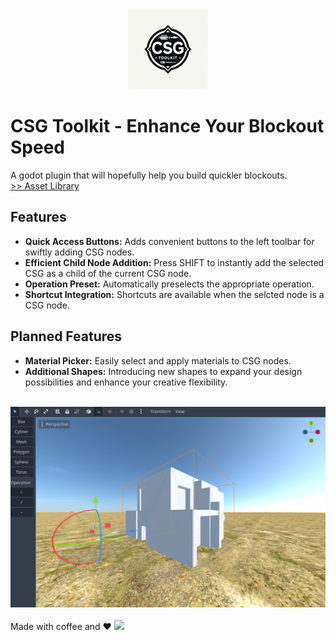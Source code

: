 <center>
<img src="res/icon.png" width="128" />
</center>

# CSG Toolkit - Enhance Your Blockout Speed
A godot plugin that will hopefully help you build quickler blockouts.
<br/><a href="https://godotengine.org/asset-library/asset/3057">>> Asset Library </a>
## Features
* <b>Quick Access Buttons:</b> Adds convenient buttons to the left toolbar for swiftly adding CSG nodes.
* <b>Efficient Child Node Addition:</b> Press SHIFT to instantly add the selected CSG as a child of the current CSG node.
* <b>Operation Preset:</b> Automatically preselects the appropriate operation.
* <b>Shortcut Integration:</b> Shortcuts are available when the selcted node is a CSG node.

## Planned Features
* <b>Material Picker:</b> Easily select and apply materials to CSG nodes.
* <b>Additional Shapes:</b> Introducing new shapes to expand your design possibilities and enhance your creative flexibility.

<br />
<img src="res/demo-image.png">

<br />
<br />
Made with coffee and ♥
<a href="https://ko-fi.com/luckyteapot" target="_blank">
<img src="https://storage.ko-fi.com/cdn/brandasset/kofi_button_dark.png?_gl=1*1la7pqo*_gcl_aw*R0NMLjE3MTc5MzYwNjIuQ2owS0NRandwWld6QmhDMEFSSXNBQ3ZqV1JPSFZ2RTVYN1ZuZ0xhTHFrZko2eXNEX2FTeGF2Yzl1ekc4bTZiVWRHZjFzaS01VTIxUGFIa2FBaUQzRUFMd193Y0I.*_gcl_au*ODYyMTE3ODkyLjE3MTc5MzYzNTI.*_ga*MTkwMjk0ODAxNy4xNzE3OTM2MzE2*_ga_M13FZ7VQ2C*MTcxNzkzNjMxNi4xLjEuMTcxNzkzNjYyOC40OC4wLjA.">
</a>

